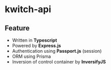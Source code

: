 # kwitch-api

## Feature

- Written in **Typescript**
- Powered by **Express.js**
- Authentication using **Passport.js** (session)
- ORM using Prisma
- Inversion of control container by **InversifyJS**